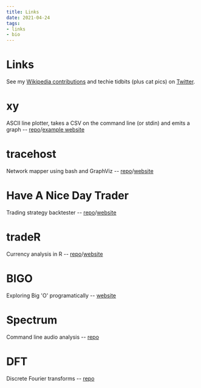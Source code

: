 ```yaml
---
title: Links
date: 2021-04-24
tags:
- links
- bio
---
```


# Links

See my [Wikipedia contributions](http://tools.wmflabs.org/guc/?user=Dean+Turbo)
and techie tidbits (plus cat pics) on [Twitter](https://twitter.com/deanturbo).

# xy
ASCII line plotter, takes a CSV on the command line (or stdin) and emits a graph -- [repo](https://gitlab.com/deanturpin/xy)/[example website](https://covid.germs.dev)

# tracehost
Network mapper using bash and GraphViz -- [repo](https://gitlab.com/deanturpin/tracehost)/[website](https://deanturpin.gitlab.io/tracehost)

# Have A Nice Day Trader
Trading strategy backtester -- [repo](https://gitlab.com/deanturpin/handt)/[website](https://deanturpin.gitlab.io/handt)

# tradeR
Currency analysis in R -- [repo](https://gitlab.com/deanturpin/tradeR)/[website](https://deanturpin.gitlab.io/tradeR)

# BIGO
Exploring Big 'O' programatically -- [website](https://gitlab.com/deanturpin/bigo)

# Spectrum
Command line audio analysis -- [repo](https://gitlab.com/deanturpin/spectrum-analyser)

# DFT
Discrete Fourier transforms -- [repo](https://gitlab.com/deanturpin/dft)

